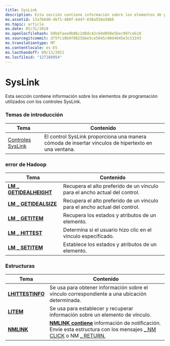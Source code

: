 ```yaml
---
title: SysLink
description: Esta sección contiene información sobre los elementos de programación utilizados con los controles SysLink.
ms.assetid: 13a7b6d0-4bf1-480f-b447-838a550a5866
ms.topic: article
ms.date: 05/31/2018
ms.openlocfilehash: b9bbfaea9b86c2d8dc42c84d050e5bec997ceb18
ms.sourcegitcommit: d75fc10b9f0825bbe5ce5045c90d4045e3c53243
ms.translationtype: MT
ms.contentlocale: es-ES
ms.lasthandoff: 09/13/2021
ms.locfileid: "127166954"
---
```

# <a name="syslink"></a>SysLink

Esta sección contiene información sobre los elementos de programación utilizados con los controles SysLink.

### <a name="overviews"></a>Temas de introducción



| Tema                                    | Contenido                                                                                       |
|------------------------------------------|------------------------------------------------------------------------------------------------|
| [Controles SysLink](syslink-overview.md) | El control SysLink proporciona una manera cómoda de insertar vínculos de hipertexto en una ventana.<br/> |



 

### <a name="messages"></a>error de Hadoop



| Tema                                           | Contenido                                                                             |
|-------------------------------------------------|--------------------------------------------------------------------------------------|
| [**LM \_ GETIDEALHEIGHT**](lm-getidealheight.md) | Recupera el alto preferido de un vínculo para el ancho actual del control.<br/> |
| [**LM \_ GETIDEALSIZE**](lm-getidealsize.md)     | Recupera el alto preferido de un vínculo para el ancho actual del control.<br/> |
| [**LM \_ GETITEM**](lm-getitem.md)               | Recupera los estados y atributos de un elemento.<br/>                           |
| [**LM \_ HITTEST**](lm-hittest.md)               | Determina si el usuario hizo clic en el vínculo especificado.<br/>                   |
| [**LM \_ SETITEM**](lm-setitem.md)               | Establece los estados y atributos de un elemento.<br/>                                |



 

### <a name="structures"></a>Estructuras



| Tema                                | Contenido                                                                                                                                                                           |
|--------------------------------------|------------------------------------------------------------------------------------------------------------------------------------------------------------------------------------|
| [**LHITTESTINFO**](/windows/win32/api/commctrl/ns-commctrl-lhittestinfo) | Se usa para obtener información sobre el vínculo correspondiente a una ubicación determinada. <br/>                                                                                              |
| [**LITEM**](/windows/win32/api/commctrl/ns-commctrl-litem)               | Se usa para establecer y recuperar información sobre un elemento de vínculo.<br/>                                                                                                                 |
| [**NMLINK**](/windows/win32/api/commctrl/ns-commctrl-nmlink)             | [**NMLINK contiene**](/windows/win32/api/commctrl/ns-commctrl-nmlink) información de notificación. Envíe esta estructura con los mensajes [ \_ NM CLICK](nm-click-syslink.md) o NM [ \_ RETURN.](nm-return.md)<br/> |



 

 

 





